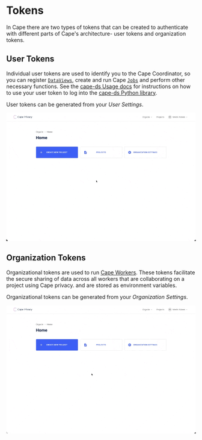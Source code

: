 # Tokens

In Cape there are two types of tokens that can be created to authenticate with different parts of Cape's architecture- user tokens and organization tokens.

## User Tokens
Individual user tokens are used to identify you to the Cape Coordinator, so you can register [`DataViews`](/libraries/cape-ds/reference/#dataview), create and run Cape [`Jobs`](/libraries/cape-ds/reference/#job) and perform other necessary functions. See the [cape-ds Usage docs](/libraries/cape-ds/usage/login) for instructions on how to use your user token to log into the [cape-ds Python library](/libraries/cape-ds).

User tokens can be generated from your _User Settings_.

![](../images/user-token.gif)

## Organization Tokens
Organizational tokens are used to run [Cape Workers](/understand/architecture/cape-workers/). These tokens facilitate the secure sharing of data across all workers that are collaborating on a project using Cape privacy. and are stored as environment variables.

Organizational tokens can be generated from your _Organization Settings_.

![](../images/org-token.gif)
